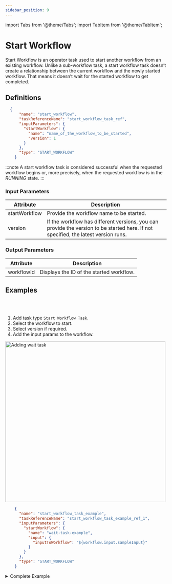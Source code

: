 ```yaml
---
sidebar_position: 9
---
```


import Tabs from '@theme/Tabs';
import TabItem from '@theme/TabItem';

# Start Workflow

Start Workflow is an operator task used to start another workflow from an existing workflow. Unlike a sub-workflow task, a start workflow task doesn’t create a relationship between the current workflow and the newly started workflow. That means it doesn’t wait for the started workflow to get completed.

## Definitions

```json
  {
      "name": "start_workflow",
      "taskReferenceName": "start_workflow_task_ref",
      "inputParameters": {
        "startWorkflow": {
          "name": "name_of_the_workflow_to_be_started",
          "version": 1
        }
      },
      "type": "START_WORKFLOW"
    }
```
:::note
A start workflow task is considered successful when the requested workflow begins or, more precisely, when the requested workflow is in the *RUNNING* state.
:::

### Input Parameters

| Attribute     | Description                                                                                                                        |
| ------------- | ---------------------------------------------------------------------------------------------------------------------------------- |
| startWorkflow | Provide the workflow name to be started.                                                                                           |
| version       | If the workflow has different versions, you can provide the version to be started here. If not specified, the latest version runs. |

### Output Parameters

| Attribute  | Description                              |
| ---------- | ---------------------------------------- |
| workflowId | Displays the ID of the started workflow. |

## Examples

<Tabs>
<TabItem value="UI" label="UI" className="paddedContent">

<div className="row">
<div className="col col--4">

<br/>
<br/>

1. Add task type `Start Workflow Task`.
2. Select the workflow to start.
3. Select version if required.
4. Add the input params to the workflow.

</div>
<div className="col">
<div className="embed-loom-video">

<p><img src="/content/img/ui-guide-start-workflow.png" alt="Adding wait task" width="500" height="auto"/></p>

</div>
</div>
</div>



</TabItem>
 <TabItem value="JSON" label="JSON Example">

```json
    {
      "name": "start_workflow_task_example",
      "taskReferenceName": "start_workflow_task_example_ref_1",
      "inputParameters": {
        "startWorkflow": {
          "name": "wait-task-example",
          "input": {
            "inputToWorkflow": "${workflow.input.sampleInput}"
          }
        }
      },
      "type": "START_WORKFLOW"
    }
```

</TabItem>
</Tabs>

<details><summary>Complete Example</summary>
<p>
Let’s see a sample JSON file for the start workflow task:

```json
    {
      "name": "sample_start_workflow",
      "description": "Sample Workflow to start a new workflow.",
      "tasks": [
        {
          "name": "start",
          "taskReferenceName": "start_ref",
          "inputParameters": {
            "startWorkflow": {
              "name": "your_workflow_name_to_be_started",
              "version": 3,
              "input": {}
            }
          },
          "type": "START_WORKFLOW"
        }
      ]
    }
```

Here the input parameters are defined as:

```json
    "inputParameters": {
        "startWorkflow": {
          "name": "your_workflow_name_to_be_started",
          "version": 3
        }
    },
```

This would start your workflow named **“your_workflow_name_to_be_started”** with the version being 3.

The output shows the generated workflow ID of the started workflow.

```json
    {
      "workflowId": "8ca4184e-6a52-11ed-aaf5-f62716e2ae41"
    }
```

From the workflow executions page, you can click on Start Workflow on the **Summary** tab to see the newly started workflow status.

<p align="center"><img src="/content/img/start-workflow-output-in-conductor.png" alt="Completed start workflow type" width="100%" height="auto" style={{paddingBottom: 40, paddingTop: 40}} /></p>

Even if the started workflow is not completed, the main workflow would be completed, i.e., in this case, even if **your_workflow_name_to_started** is not completed, the main workflow **sample_start_workflow** would be completed.
</p>
</details>